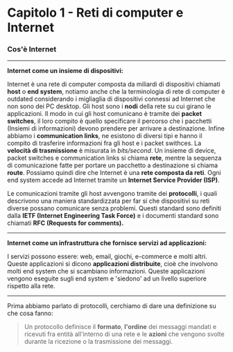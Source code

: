 # Capitolo 1 - Reti di computer e Internet

### Cos'è Internet 
---

**Internet come un insieme di dispositivi:**

Internet è una rete di computer composta da miliardi di dispositivi chiamati **host** o **end system**, notiamo anche che la terminologia di rete di computer è outdated considerando i migliaglia di dispositivi connessi ad Internet che non sono dei PC desktop. Gli host sono i **nodi** della rete su cui girano le applicazioni.
Il modo in cui gli host comunicano è tramite dei **packet switches**, il loro compito è quello specificare il percorso che i pacchetti (Insiemi di informazioni) devono prendere per arrivare a destinazione.
Infine abbiamo i **communication links**, ne esistono di diversi tipi e hanno il compito di trasferire informazioni fra gli host e i packet swithces. La **velocità di trasmissione** è misurata in *bits/second*.
Un insieme di device, packet switches e communication links si chiama **rete**, mentre la sequenza di comunicazione fatte per portare un pacchetto a destinazione si chiama **route**.
Possiamo quindi dire che Internet è una **rete composta da reti**. Ogni end system accede ad Internet tramite un **Internet Service Provider (ISP)**.

Le comunicazioni tramite gli host avvengono tramite dei **protocolli**, i quali descrivono una maniera standardizzata per far si che dispositivi su reti diverse possano comunicare senza problemi. Questi standard sono definiti dalla **IETF (Internet Engineering Task Force)** e i documenti standard sono chiamati **RFC (Requests for comments).**

---
**Internet come un infrastruttura che fornisce servizi ad applicazioni:** 

I servizi possono essere: web, email, giochi, e-commerce e molti altri. Queste applicazioni si dicono **applicazioni distribuite**, cioè che involvono molti end system che si scambiano informazioni. Queste applicazioni vengono eseguite sugli end system e 'siedono' ad un livello superiore rispetto alla rete.

---
Prima abbiamo parlato di protocolli, cerchiamo di dare una definizione su che cosa fanno:

>Un protocollo definisce il **formato**, **l'ordine** dei messaggi mandati e ricevuti fra entità all'interno di una rete e le **azioni** che vengono svolte durante la ricezione o la trasmissione dei messaggi.
